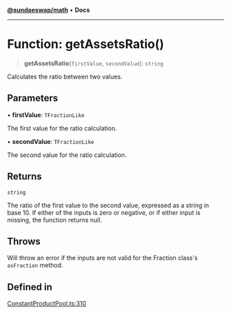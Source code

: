 [**@sundaeswap/math**](../../../README.md) • **Docs**

***

# Function: getAssetsRatio()

> **getAssetsRatio**(`firstValue`, `secondValue`): `string`

Calculates the ratio between two values.

## Parameters

• **firstValue**: `TFractionLike`

The first value for the ratio calculation.

• **secondValue**: `TFractionLike`

The second value for the ratio calculation.

## Returns

`string`

The ratio of the first value to the second value, expressed as a string in base 10. If either of the inputs is zero or negative, or if either input is missing, the function returns null.

## Throws

Will throw an error if the inputs are not valid for the Fraction class's `asFraction` method.

## Defined in

[ConstantProductPool.ts:310](https://github.com/SundaeSwap-finance/sundae-sdk/blob/main/packages/math/src/PoolMath/ConstantProductPool.ts#L310)
